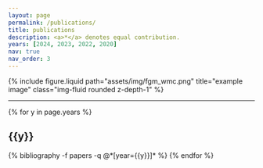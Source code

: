 ```yaml
---
layout: page
permalink: /publications/
title: publications
description: <a>*</a> denotes equal contribution.
years: [2024, 2023, 2022, 2020]
nav: true
nav_order: 3
---
```


<div class="row">
    <div class="col-sm mt-3 mt-md-0">
        {% include figure.liquid path="assets/img/fgm_wmc.png" title="example image" class="img-fluid rounded z-depth-1" %}
    </div>
</div>

---

<!-- _pages/publications.md -->

<div class="publications">

{% for y in page.years %}

  <h2 class="year">{{y}}</h2>
  {% bibliography -f papers -q @*[year={{y}}]* %}
{% endfor %}

</div>
